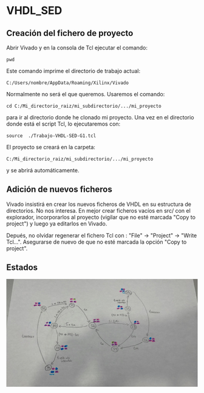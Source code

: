 # VHDL_SED

## Creación del fichero de proyecto

Abrir Vivado y en la consola de Tcl ejecutar el comando:

```
pwd
```

Este comando imprime el directorio de trabajo actual:

```
C:/Users/nombre/AppData/Roaming/Xilinx/Vivado
```

Normalmente no será el que queremos. Usaremos el comando:

```
cd C:/Mi_directorio_raiz/mi_subdirectorio/.../mi_proyecto
```

para ir al directorio donde he clonado mi proyecto. Una vez en el directorio
donde está el script Tcl, lo ejecutaremos con:

```
source  ./Trabajo-VHDL-SED-G1.tcl
```

El proyecto se creará en la carpeta:

```
C:/Mi_directorio_raiz/mi_subdirectorio/.../mi_proyecto
```

y se abrirá automáticamente.

## Adición de nuevos ficheros

Vivado insistirá en crear los nuevos ficheros de VHDL en su estructura de
directorios. No nos interesa. En mejor crear ficheros vacíos en src/ con el
explorador, incorporarlos al proyecto (vigilar que no esté marcada "Copy to
project") y luego ya editarlos en Vivado.

Depués, no olvidar regenerar el fichero Tcl con : "File" -> "Project" -> "Write Tcl...". Asegurarse
de nuevo de que no esté marcada la opción "Copy to project".

## Estados
![Diagrama de estados](/assets/images/Estados.jpg)
